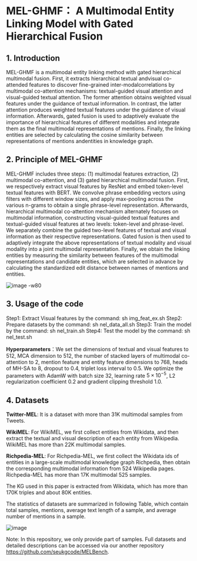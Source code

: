 # MEL-GHMF： A Multimodal Entity Linking Model with Gated Hierarchical Fusion

## 1. Introduction
MEL-GHMF is a multimodal entity linking method with gated hierarchical multimodal fusion.  First,  it  extracts  hierarchical  textual  andvisual  co-attended  features  to  discover  fine-grained  inter-modalcorrelations by  multimodal  co-attention  mechanisms:  textual-guided  visual  attention  and  visual-guided  textual  attention.  The former   attention   obtains   weighted   visual features  under  the guidance of textual information. In contrast, the latter attention produces weighted textual features under the guidance of visual information. Afterwards, gated fusion is used to adaptively evaluate the importance of hierarchical features of different modalities and  integrate  them  as  the  final  multimodal  representations  of mentions. Finally, the linking entities are selected by calculating the  cosine  similarity  between  representations  of  mentions  andentities in knowledge graph. 

## 2. Principle of MEL-GHMF  
MEL-GHMF includes three steps: (1)  multimodal features extraction, (2) multimodal co-attention, and (3) gated hierarchical  multimodal fusion. 
 First, we respectively extract visual features by ResNet and embed token-level textual features with BERT. 
 We convolve phrase embedding vectors using filters with different window sizes, and apply max-pooling across the various n-grams to obtain a single phrase-level representation.
 Afterwards, hierarchical multimodal co-attention mechanism alternately focuses on multimodal information, constructing visual-guided textual features and textual-guided visual features at two levels: token-level and phrase-level.
 We separately combine the guided two-level features of textual and visual information as their respective representations. 
 Gated fusion is then used to adaptively integrate the above representations of textual modality and visual modality into a joint multimodal representation.
 Finally, we obtain the linking entities by measuring the similarity between features of the multimodal representations and candidate entities, which are selected in advance by calculating the standardized edit distance between names of mentions and  entities.
 
![image -w80](https://user-images.githubusercontent.com/18082151/127132229-9612258d-8f36-43a3-af5a-d9300409198a.png)

## 3. Usage of the code
Step1: Extract Visual features by the command:    sh img_feat_ex.sh
Step2: Prepare datasets by the command:              sh nel_data_all.sh
Step3: Train the model by the command:                     sh nel_train.sh
Step4: Test the model by the command:                     sh nel_test.sh

**Hyperparameters**：We set the dimensions of textual and visual features to 512,  MCA  dimension to 512, the number of stacked layers of multimodal co-attention to 2,  mention feature and entity feature dimensions to 768,  heads of MH-SA to 8, dropout to 0.4,  triplet loss interval to 0.5.
We optimize the parameters with AdamW  with batch size 32, learning rate $5\times10^{-5}$,  L2 regularization coefficient 0.2 and gradient clipping threshold 1.0. 

## 4. Datasets

**Twitter-MEL**:  It is a dataset with more than 31K multimodal samples from Tweets. 

**WikiMEL**: For WikiMEL, we first collect entities from Wikidata, and then extract the textual and visual description of each entity from Wikipedia. WikiMEL has more than 22K multimodal samples.

**Richpedia-MEL**: For Richpedia-MEL, we first collect the Wikidata ids of entities in a large-scale multimodal knowledge graph Richpedia, then obtain the corresponding multimodal information from 524 Wikipedia pages. Richpedia-MEL has more than 17K multimodal 525 samples. 

The KG used in this paper is extracted from Wikidata, which has more than 170K triples and about 80K entities. 

The statistics of datasets are summarized in following Table, which contain total samples, mentions, average text length of a sample, and average number of mentions in a sample.

![image](https://user-images.githubusercontent.com/18082151/127133729-f1774f7e-1886-45d2-9844-d228ba07a6b4.png)


Note: In this repository, we only provide part of samples. Full datasets and detailed descriptions can be accessed via our another repository https://github.com/seukgcode/MELBench.
